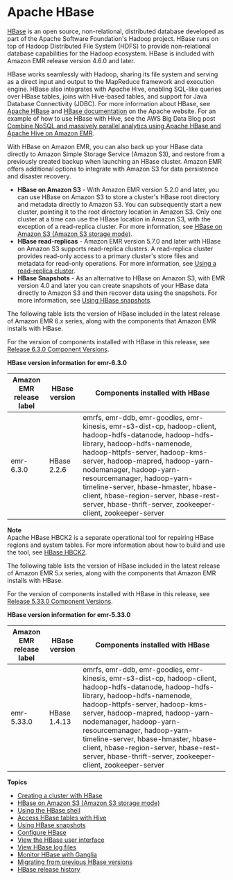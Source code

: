 # Apache HBase<a name="emr-hbase"></a>

[HBase](https://aws.amazon.com/elasticmapreduce/details/hbase/) is an open source, non\-relational, distributed database developed as part of the Apache Software Foundation's Hadoop project\. HBase runs on top of Hadoop Distributed File System \(HDFS\) to provide non\-relational database capabilities for the Hadoop ecosystem\. HBase is included with Amazon EMR release version 4\.6\.0 and later\.

HBase works seamlessly with Hadoop, sharing its file system and serving as a direct input and output to the MapReduce framework and execution engine\. HBase also integrates with Apache Hive, enabling SQL\-like queries over HBase tables, joins with Hive\-based tables, and support for Java Database Connectivity \(JDBC\)\. For more information about HBase, see [Apache HBase](https://hbase.apache.org/) and [HBase documentation](http://hbase.apache.org/book.html) on the Apache website\. For an example of how to use HBase with Hive, see the AWS Big Data Blog post [Combine NoSQL and massively parallel analytics using Apache HBase and Apache Hive on Amazon EMR](http://aws.amazon.com/blogs/big-data/combine-nosql-and-massively-parallel-analytics-using-apache-hbase-and-apache-hive-on-amazon-emr/)\.

With HBase on Amazon EMR, you can also back up your HBase data directly to Amazon Simple Storage Service \(Amazon S3\), and restore from a previously created backup when launching an HBase cluster\. Amazon EMR offers additional options to integrate with Amazon S3 for data persistence and disaster recovery\. 
+ **HBase on Amazon S3** \- With Amazon EMR version 5\.2\.0 and later, you can use HBase on Amazon S3 to store a cluster's HBase root directory and metadata directly to Amazon S3\. You can subsequently start a new cluster, pointing it to the root directory location in Amazon S3\. Only one cluster at a time can use the HBase location in Amazon S3, with the exception of a read\-replica cluster\. For more information, see [HBase on Amazon S3 \(Amazon S3 storage mode\)](emr-hbase-s3.md)\.
+ **HBase read\-replicas** \- Amazon EMR version 5\.7\.0 and later with HBase on Amazon S3 supports read\-replica clusters\. A read\-replica cluster provides read\-only access to a primary cluster's store files and metadata for read\-only operations\. For more information, see [Using a read\-replica cluster](emr-hbase-s3.md#emr-hbase-s3-read-replica)\.
+ **HBase Snapshots** \- As an alternative to HBase on Amazon S3, with EMR version 4\.0 and later you can create snapshots of your HBase data directly to Amazon S3 and then recover data using the snapshots\. For more information, see [Using HBase snapshots](emr-hbase-snapshot.md)\.

The following table lists the version of HBase included in the latest release of Amazon EMR 6\.x series, along with the components that Amazon EMR installs with HBase\.

For the version of components installed with HBase in this release, see [Release 6\.3\.0 Component Versions](emr-release-6x.md#emr-630-release)\.


**HBase version information for emr\-6\.3\.0**  

| Amazon EMR release label | HBase version | Components installed with HBase | 
| --- | --- | --- | 
| emr\-6\.3\.0 | HBase 2\.2\.6 | emrfs, emr\-ddb, emr\-goodies, emr\-kinesis, emr\-s3\-dist\-cp, hadoop\-client, hadoop\-hdfs\-datanode, hadoop\-hdfs\-library, hadoop\-hdfs\-namenode, hadoop\-httpfs\-server, hadoop\-kms\-server, hadoop\-mapred, hadoop\-yarn\-nodemanager, hadoop\-yarn\-resourcemanager, hadoop\-yarn\-timeline\-server, hbase\-hmaster, hbase\-client, hbase\-region\-server, hbase\-rest\-server, hbase\-thrift\-server, zookeeper\-client, zookeeper\-server | 

**Note**  
Apache HBase HBCK2 is a separate operational tool for repairing HBase regions and system tables\. For more information about how to build and use the tool, see [HBase HBCK2](https://github.com/apache/hbase-operator-tools/tree/master/hbase-hbck2)\. 

The following table lists the version of HBase included in the latest release of Amazon EMR 5\.x series, along with the components that Amazon EMR installs with HBase\.

For the version of components installed with HBase in this release, see [Release 5\.33\.0 Component Versions](emr-release-5x.md#emr-5330-release)\.


**HBase version information for emr\-5\.33\.0**  

| Amazon EMR release label | HBase version | Components installed with HBase | 
| --- | --- | --- | 
| emr\-5\.33\.0 | HBase 1\.4\.13 | emrfs, emr\-ddb, emr\-goodies, emr\-kinesis, emr\-s3\-dist\-cp, hadoop\-client, hadoop\-hdfs\-datanode, hadoop\-hdfs\-library, hadoop\-hdfs\-namenode, hadoop\-httpfs\-server, hadoop\-kms\-server, hadoop\-mapred, hadoop\-yarn\-nodemanager, hadoop\-yarn\-resourcemanager, hadoop\-yarn\-timeline\-server, hbase\-hmaster, hbase\-client, hbase\-region\-server, hbase\-rest\-server, hbase\-thrift\-server, zookeeper\-client, zookeeper\-server | 

**Topics**
+ [Creating a cluster with HBase](emr-hbase-create.md)
+ [HBase on Amazon S3 \(Amazon S3 storage mode\)](emr-hbase-s3.md)
+ [Using the HBase shell](emr-hbase-connect.md)
+ [Access HBase tables with Hive](emr-hbase-access-hive.md)
+ [Using HBase snapshots](emr-hbase-snapshot.md)
+ [Configure HBase](emr-hbase-configure.md)
+ [View the HBase user interface](hbase-web-ui.md)
+ [View HBase log files](emr-hbase-log-files.md)
+ [Monitor HBase with Ganglia](emr-hbase-ganglia.md)
+ [Migrating from previous HBase versions](emr-hbase-migrate.md)
+ [HBase release history](HBase-release-history.md)